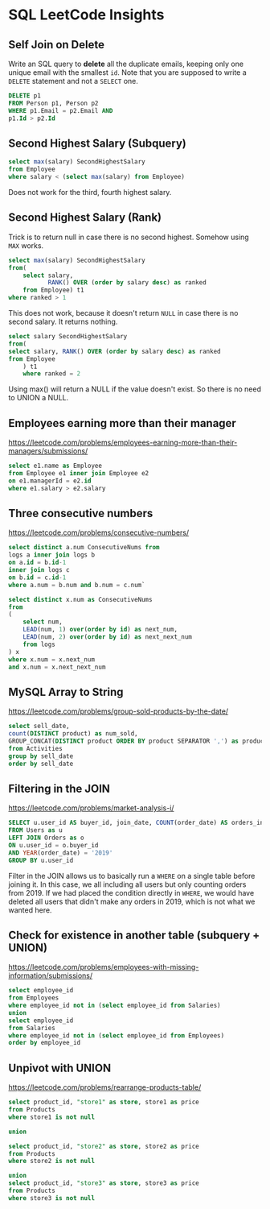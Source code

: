 # SQL LeetCode Insights

## Self Join on Delete

Write an SQL query to **delete** all the duplicate emails, keeping only one unique email with the smallest `id`. Note that you are supposed to write a `DELETE` statement and not a `SELECT` one.

```sql
DELETE p1
FROM Person p1, Person p2
WHERE p1.Email = p2.Email AND
p1.Id > p2.Id
```

## Second Highest Salary (Subquery)

```sql
select max(salary) SecondHighestSalary 
from Employee
where salary < (select max(salary) from Employee)
```

Does not work for the third, fourth highest salary. 

## Second Highest Salary (Rank)

Trick is to return null in case there is no second highest. Somehow using `MAX` works. 

```sql
select max(salary) SecondHighestSalary
from(
    select salary, 
           RANK() OVER (order by salary desc) as ranked
    from Employee) t1
where ranked > 1
```

This does not work, because it doesn't return `NULL` in case there is no second salary. It returns nothing. 

```sql
select salary SecondHighestSalary
from(
select salary, RANK() OVER (order by salary desc) as ranked
from Employee
    ) t1
    where ranked = 2
```

Using max() will return a NULL if the value doesn't exist. So there is no need to UNION a NULL.

## Employees earning more than their manager

https://leetcode.com/problems/employees-earning-more-than-their-managers/submissions/

```sql
select e1.name as Employee
from Employee e1 inner join Employee e2
on e1.managerId = e2.id 
where e1.salary > e2.salary
```

## Three consecutive numbers

https://leetcode.com/problems/consecutive-numbers/

```sql
select distinct a.num ConsecutiveNums from 
logs a inner join logs b
on a.id = b.id-1
inner join logs c
on b.id = c.id-1
where a.num = b.num and b.num = c.num`
```

```sql
select distinct x.num as ConsecutiveNums
from
(
    select num,
    LEAD(num, 1) over(order by id) as next_num,
    LEAD(num, 2) over(order by id) as next_next_num
    from logs
) x
where x.num = x.next_num 
and x.num = x.next_next_num
```

## MySQL Array to String

https://leetcode.com/problems/group-sold-products-by-the-date/

```sql
select sell_date, 
count(DISTINCT product) as num_sold, 
GROUP_CONCAT(DISTINCT product ORDER BY product SEPARATOR ',') as products
from Activities
group by sell_date
order by sell_date
```

## Filtering in the JOIN

https://leetcode.com/problems/market-analysis-i/

```sql
SELECT u.user_id AS buyer_id, join_date, COUNT(order_date) AS orders_in_2019 
FROM Users as u
LEFT JOIN Orders as o
ON u.user_id = o.buyer_id
AND YEAR(order_date) = '2019'
GROUP BY u.user_id
```

Filter in the JOIN allows us to basically run a `WHERE` on a single table before joining it. In this case, we all including all users but only counting orders from 2019. If we had placed the condition directly in `WHERE`, we would have deleted all users that didn't make any orders in 2019, which is not what we wanted here. 

## Check for existence in another table (subquery + UNION)

https://leetcode.com/problems/employees-with-missing-information/submissions/

```sql
select employee_id
from Employees
where employee_id not in (select employee_id from Salaries)
union 
select employee_id
from Salaries
where employee_id not in (select employee_id from Employees)
order by employee_id
```

## Unpivot with UNION

https://leetcode.com/problems/rearrange-products-table/

```sql
select product_id, "store1" as store, store1 as price 
from Products
where store1 is not null

union

select product_id, "store2" as store, store2 as price
from Products
where store2 is not null

union
select product_id, "store3" as store, store3 as price
from Products
where store3 is not null

```

